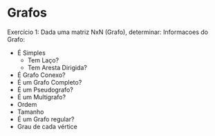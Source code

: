 # Grafos

Exercício 1:
Dada uma matriz NxN (Grafo), determinar:
Informacoes do Grafo:
- É Simples
    - Tem Laço?
    - Tem Aresta Dirigida?
- É Grafo Conexo?
- É um Grafo Completo?
- É um Pseudografo?
- É um Multigrafo?
- Ordem
- Tamanho 
- É um Grafo regular?
- Grau de cada vértice

